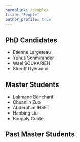 ```yaml
---
permalink: /people/
title: "People"
author_profile: true
---
```


## PhD Candidates

* Etienne Largeteau
* Yunus Schmirander
* Wael SOUKARIEH
* Sheriff Oyeranmi

## Master Students
* Lokmane Bencharif
* Chuanlin Zuo
* Abderahim IBSET
* Hanbing Liu
* Bangaly Conte

## Past Master Students
